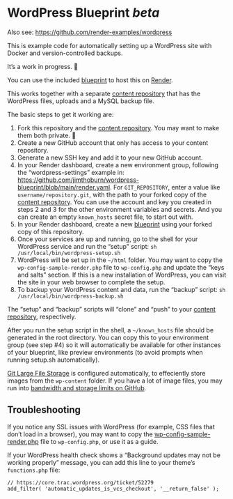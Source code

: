 # WordPress Blueprint _beta_

Also see: https://github.com/render-examples/wordpress

This is example code for automatically setting up a WordPress site with Docker and version-controlled backups.

It’s a work in progress. 🚧

You can use the included [blueprint](https://render.com/docs/infrastructure-as-code) to host this on [Render](https://render.com/).

This works together with a separate [content repository](https://github.com/jimthoburn/wordpress-content-example) that has the WordPress files, uploads and a MySQL backup file.

The basic steps to get it working are:

1. Fork this repository and the [content repository](https://github.com/jimthoburn/wordpress-content-example). You may want to make them both private. 🔐
2. Create a new GitHub account that only has access to your content repository.
3. Generate a new SSH key and add it to your new GitHub account.
4. In your Render dashboard, create a new environment group, following the “wordpress-settings” example in: https://github.com/jimthoburn/wordpress-blueprint/blob/main/render.yaml. For `GIT_REPOSITORY`, enter a value like `username/repository.git`, with the path to your forked copy of the [content repository](https://github.com/jimthoburn/wordpress-content-example). You can use the account and key you created in steps 2 and 3 for the other environment variables and secrets. And you can create an empty `known_hosts` secret file, to start out with.
5. In your Render dashboard, create a new [blueprint](https://render.com/docs/infrastructure-as-code) using your forked copy of this repository.
6. Once your services are up and running, go to the shell for your WordPress service and run the “setup” script: `sh /usr/local/bin/wordpress-setup.sh`
7. WordPress will be set up in the `~/html` folder. You may want to copy the `wp-config-sample-render.php` file to `wp-config.php` and update the “keys and salts” section. If this is a new installation of WordPress, you can visit the site in your web browser to complete the setup.
8. To backup your WordPress content and data, run the “backup” script: `sh /usr/local/bin/wordpress-backup.sh`

The “setup” and “backup” scripts will “clone” and “push” to your [content repository](https://github.com/jimthoburn/wordpress-content-example), respectively.

After you run the setup script in the shell, a `~/known_hosts` file should be generated in the root directory. You can copy this to your environment group (see step #4) so it will automatically be available for other instances of your blueprint, like preview environments (to avoid prompts when running setup.sh automatically).

[Git Large File Storage](https://git-lfs.github.com/) is configured automatically, to effeciently store images from the `wp-content` folder. If you have a lot of image files, you may run into [bandwidth and storage limits on GitHub](https://docs.github.com/en/repositories/working-with-files/managing-large-files/about-storage-and-bandwidth-usage).

## Troubleshooting

If you notice any SSL issues with WordPress (for example, CSS files that don’t load in a browser), you may want to copy the [wp-config-sample-render.php](https://github.com/jimthoburn/wordpress-content-example/blob/main/html/wp-config-sample-render.php) file to `wp-config.php`, or use it as a guide.

If your WordPress health check shows a “Background updates may not be working properly” message, you can add this line to your theme’s `functions.php` file:
```
// https://core.trac.wordpress.org/ticket/52279
add_filter( 'automatic_updates_is_vcs_checkout', '__return_false' );
```
